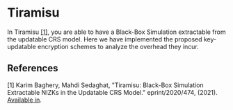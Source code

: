 # Tiramisu
In Tiramisu [[1]](#1), you are able to have a Black-Box Simulation extractable from the updatable CRS model. Here we have implemented the proposed key-updatable encryption schemes to analyze the overhead they incur. 

## References
<a id="1">[1]</a> Karim Baghery, Mahdi Sedaghat, 
"Tiramisu: Black-Box Simulation Extractable NIZKs in the Updatable CRS Model." 
eprint/2020/474, (2021). [Available in](https://eprint.iacr.org/2020/474.pdf).
